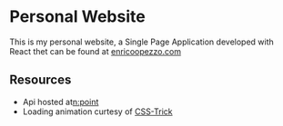 # Personal Website

This is my personal website, a Single Page Application developed with React thet can be found at [enricoopezzo.com](https://www.enricoopezzo.com/)

## Resources

* Api hosted at[n:point](https://www.npoint.io/) 
* Loading animation curtesy of [CSS-Trick](https://css-tricks.com/single-element-loaders-the-dots/)